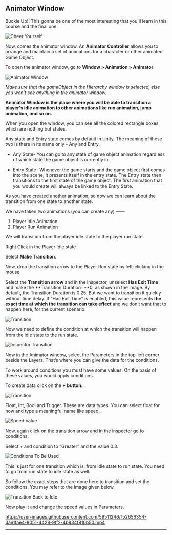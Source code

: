 ## Animator Window

Buckle Up!! This gonna be one of the most interesting that you'll learn in this course and the final one. 

![Cheer Yourself](https://media.giphy.com/media/OcZp0maz6ALok/giphy.gif)

Now, comes the animator window. An **Animator Controller** allows you to arrange and maintain a set of animations for a character or other animated Game Object.

To open the animator window, go to **Window > Animation > Animator**.
    
    
![Animator Window](./Image/animator.png)


*Make sure that the gameObject in the Hierarchy window is selected, else you won’t see anything in the animator window.*


**Animator Window is the place where you will be able to transition a player's idle animation to other animations like run animation, jump animation, and so on.** 

When you open the window, you can see all the colored rectangle boxes which are nothing but states.

Any state and Entry state comes by default in Unity. The meaning of these two is there in its name only - Any and Entry.

- Any State- You can go to any state of game object animation regardless of which state the game object is currently in.

- Entry State- Whenever the game starts and the game object first comes into the scene, it presents itself in the entry state. The Entry state then transitions to the first state of the game object. The first animation that you would create will always be linked to the Entry State.

As you have created another animation, so now we can learn about the transition from one state to another state.

We have taken two animations (you can create any) ——
1. Player Idle Animation
2. Player Run Animation
    
     
    
We will transition from the player idle state to the player run state.

Right Click in the Player Idle state

Select **Make Transition**.

Now, drop the transition arrow to the Player Run state by left-clicking in the mouse.

Select the **Transition arrow** and in the Inspector, unselect **Has Exit Time** and make the **Transition Duration=**0, as shown in the image. By default, the Transition Duration is 0.25. But we want to transition it quickly without time delay. If “Has Exit Time” is enabled, this value represents **the exact time at which the transition can take effect** and we don’t want that to happen here, for the current scenario.
    


![Transition](./Image/transition.png)

    
Now we need to define the condition at which the transition will happen from the idle state to the run state.
        
        
![Inspector Transition](./Image/inspector_Transition.png)

Now in the Animator window, select the Parameters in the top-left corner beside the Layers. That’s where you can give the data for the conditions.

To work around conditions you must have some values. On the basis of these values, you would apply conditions.

To create data click on the **+** **button.**
            

![Transition](./Image/tcondition.png)


Float, Int, Bool and Trigger. These are data types. You can select float for now and type a meaningful name like speed.
                
                

![Speed Value](./Image/speed.png)


Now, again click on the transition arrow and in the inspector go to conditions.

Select + and condition to “Greater” and the value 0.3.
                 

![Conditions To Be Used](./Image/conditions.png)

                    
This is just for one transition which is, from idle state to run state. You need to go from run state to idle state as well.

So follow the exact steps that are done here to transition and set the conditions. You may refer to the image given below.
                
        
![Transition Back to Idle](./Image/reversetransition.png)

                
Now play it and change the speed values in Parameters.



https://user-images.githubusercontent.com/59511246/152656354-3ae1fae4-8051-4428-9ff2-4b834f810b50.mp4




---
